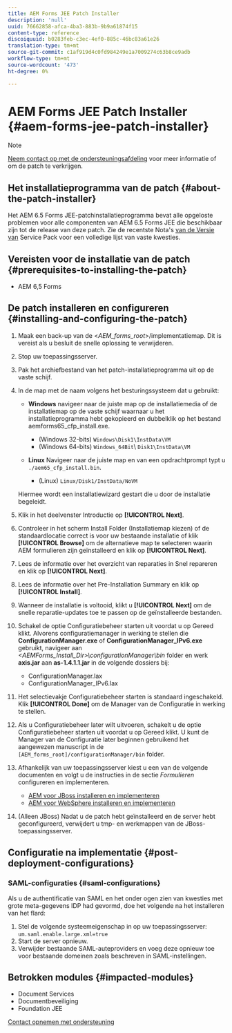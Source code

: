 ```yaml
---
title: AEM Forms JEE Patch Installer
description: 'null'
uuid: 76662858-afca-4ba3-883b-9b9a61874f15
content-type: reference
discoiquuid: b0283feb-c3ec-4ef0-885c-46bc83a61e26
translation-type: tm+mt
source-git-commit: c1af919d4c0fd984249e1a7009274c63b8ce9adb
workflow-type: tm+mt
source-wordcount: '473'
ht-degree: 0%

---
```



# AEM Forms JEE Patch Installer {#aem-forms-jee-patch-installer}

>[!NOTE]
>
>[Neem contact op met de ondersteuningsafdeling](https://www.adobe.com/account/sign-in.supportportal.html) voor meer informatie of om de patch te verkrijgen.

## Het installatieprogramma van de patch {#about-the-patch-installer}

Het AEM 6.5 Forms JEE-patchinstallatieprogramma bevat alle opgeloste problemen voor alle componenten van AEM 6.5 Forms JEE die beschikbaar zijn tot de release van deze patch. Zie de recentste Nota&#39;s [van de Versie van](sp-release-notes.md) Service Pack voor een volledige lijst van vaste kwesties.

## Vereisten voor de installatie van de patch {#prerequisites-to-installing-the-patch}

* AEM 6,5 Forms

## De patch installeren en configureren {#installing-and-configuring-the-patch}

1. Maak een back-up van de &lt;*AEM_forms_root*>/implementatiemap. Dit is vereist als u besluit de snelle oplossing te verwijderen.
1. Stop uw toepassingsserver.
1. Pak het archiefbestand van het patch-installatieprogramma uit op de vaste schijf.
1. In de map met de naam volgens het besturingssysteem dat u gebruikt:

   * **Windows** navigeer naar de juiste map op de installatiemedia of de installatiemap op de vaste schijf waarnaar u het installatieprogramma hebt gekopieerd en dubbelklik op het bestand aemforms65_cfp_install.exe.

      * (Windows 32-bits) `Windows\Disk1\InstData\VM`
      * (Windows 64-bits) `Windows_64Bit`\ `Disk1\InstData\VM`
   * **Linux** Navigeer naar de juiste map en van een opdrachtprompt typt u 
`./aem65_cfp_install.bin`.

      * (Linux) `Linux/Disk1/InstData/NoVM`

   Hiermee wordt een installatiewizard gestart die u door de installatie begeleidt.

1. Klik in het deelvenster Introductie op **[!UICONTROL Next]**.
1. Controleer in het scherm Install Folder (Installatiemap kiezen) of de standaardlocatie correct is voor uw bestaande installatie of klik **[!UICONTROL Browse]** om de alternatieve map te selecteren waarin AEM formulieren zijn geïnstalleerd en klik op **[!UICONTROL Next]**.
1. Lees de informatie over het overzicht van reparaties in Snel repareren en klik op **[!UICONTROL Next]**.
1. Lees de informatie over het Pre-Installation Summary en klik op **[!UICONTROL Install]**.
1. Wanneer de installatie is voltooid, klikt u **[!UICONTROL Next]** om de snelle reparatie-updates toe te passen op de geïnstalleerde bestanden.

1. Schakel de optie Configuratiebeheer starten uit voordat u op Gereed klikt. Alvorens configuratiemanager in werking te stellen die **ConfigurationManager.exe** of **ConfigurationManager_IPv6.exe** gebruikt, navigeer aan *&lt;AEMForms_Install_Dir>\configurationManager\bin* folder en werk **axis.jar** aan **as-1.4.1.1.jar** in de volgende dossiers bij:

   * ConfigurationManager.lax
   * ConfigurationManager_IPv6.lax

1. Het selectievakje Configuratiebeheer starten is standaard ingeschakeld. Klik **[!UICONTROL Done]** om de Manager van de Configuratie in werking te stellen.

1. Als u Configuratiebeheer later wilt uitvoeren, schakelt u de optie Configuratiebeheer starten uit voordat u op Gereed klikt. U kunt de Manager van de Configuratie later beginnen gebruikend het aangewezen manuscript in de `[AEM_forms_root]/configurationManager/bin` folder.

1. Afhankelijk van uw toepassingsserver kiest u een van de volgende documenten en volgt u de instructies in de sectie *Formulieren* configureren en implementeren.

   * [AEM voor JBoss installeren en implementeren](http://www.adobe.com/go/learn_aemforms_installJBoss_65)
   * [AEM voor WebSphere installeren en implementeren](http://www.adobe.com/go/learn_aemforms_installWebSphere_65)

1. (Alleen JBoss) Nadat u de patch hebt geïnstalleerd en de server hebt geconfigureerd, verwijdert u tmp- en werkmappen van de JBoss-toepassingsserver.

## Configuratie na implementatie {#post-deployment-configurations}

### SAML-configuraties {#saml-configurations}

Als u de authentificatie van SAML en het onder ogen zien van kwesties met grote meta-gegevens IDP had gevormd, doe het volgende na het installeren van het flard:

1. Stel de volgende systeemeigenschap in op uw toepassingsserver:\
   `um.saml.enable.large.xml=true`
1. Start de server opnieuw.
1. Verwijder bestaande SAML-auteproviders en voeg deze opnieuw toe voor bestaande domeinen zoals beschreven in SAML-instellingen.

## Betrokken modules {#impacted-modules}

* Document Services
* Documentbeveiliging
* Foundation JEE

[Contact opnemen met ondersteuning](https://www.adobe.com/account/sign-in.supportportal.html)
